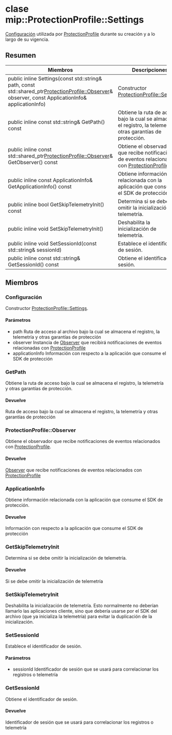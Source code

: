 # <a name="class-mipprotectionprofilesettings"></a>clase mip::ProtectionProfile::Settings 
[Configuración](#classmip_1_1_protection_profile_1_1_settings) utilizada por [ProtectionProfile](#classmip_1_1_protection_profile) durante su creación y a lo largo de su vigencia.
  
## <a name="summary"></a>Resumen
 Miembros                        | Descripciones                                
--------------------------------|---------------------------------------------
public inline Settings(const std::string& path, const std::shared_ptr<ProtectionProfile::Observer>& observer, const ApplicationInfo& applicationInfo)  |  Constructor [ProtectionProfile::Settings](#classmip_1_1_protection_profile_1_1_settings).
public inline const std::string& GetPath() const  |  Obtiene la ruta de acceso bajo la cual se almacena el registro, la telemetría y otras garantías de protección.
public inline const std::shared_ptr<ProtectionProfile::Observer>& GetObserver() const  |  Obtiene el observador que recibe notificaciones de eventos relacionados con [ProtectionProfile](#classmip_1_1_protection_profile).
public inline const ApplicationInfo& GetApplicationInfo() const  |  Obtiene información relacionada con la aplicación que consume el SDK de protección.
public inline bool GetSkipTelemetryInit() const  |  Determina si se debe omitir la inicialización de telemetría.
public inline void SetSkipTelemetryInit()  |  Deshabilita la inicialización de telemetría.
public inline void SetSessionId(const std::string& sessionId)  |  Establece el identificador de sesión.
public inline const std::string& GetSessionId() const  |  Obtiene el identificador de sesión.
  
## <a name="members"></a>Miembros
  
### <a name="settings"></a>Configuración
Constructor [ProtectionProfile::Settings](#classmip_1_1_protection_profile_1_1_settings).
  
#### <a name="parameters"></a>Parámetros
* path Ruta de acceso al archivo bajo la cual se almacena el registro, la telemetría y otras garantías de protección 
* observer Instancia de [Observer](#classmip_1_1_protection_profile_1_1_observer) que recibirá notificaciones de eventos relacionadas con [ProtectionProfile](#classmip_1_1_protection_profile)
* applicationInfo Información con respecto a la aplicación que consume el SDK de protección
  
### <a name="getpath"></a>GetPath
Obtiene la ruta de acceso bajo la cual se almacena el registro, la telemetría y otras garantías de protección.
  
#### <a name="returns"></a>Devuelve
Ruta de acceso bajo la cual se almacena el registro, la telemetría y otras garantías de protección
  
### <a name="protectionprofileobserver"></a>ProtectionProfile::Observer
Obtiene el observador que recibe notificaciones de eventos relacionados con [ProtectionProfile](#classmip_1_1_protection_profile).
  
#### <a name="returns"></a>Devuelve
[Observer](#classmip_1_1_protection_profile_1_1_observer) que recibe notificaciones de eventos relacionados con [ProtectionProfile](#classmip_1_1_protection_profile)
  
### <a name="applicationinfo"></a>ApplicationInfo
Obtiene información relacionada con la aplicación que consume el SDK de protección.
  
#### <a name="returns"></a>Devuelve
Información con respecto a la aplicación que consume el SDK de protección
  
### <a name="getskiptelemetryinit"></a>GetSkipTelemetryInit
Determina si se debe omitir la inicialización de telemetría.
  
#### <a name="returns"></a>Devuelve
Si se debe omitir la inicialización de telemetría
  
### <a name="setskiptelemetryinit"></a>SetSkipTelemetryInit
Deshabilita la inicialización de telemetría.
Esto normalmente no deberían llamarlo las aplicaciones cliente, sino que debería usarse por el SDK del archivo (que ya inicializa la telemetría) para evitar la duplicación de la inicialización.
  
### <a name="setsessionid"></a>SetSessionId
Establece el identificador de sesión.
  
#### <a name="parameters"></a>Parámetros
* sessionId Identificador de sesión que se usará para correlacionar los registros o telemetría
  
### <a name="getsessionid"></a>GetSessionId
Obtiene el identificador de sesión.
  
#### <a name="returns"></a>Devuelve
Identificador de sesión que se usará para correlacionar los registros o telemetría